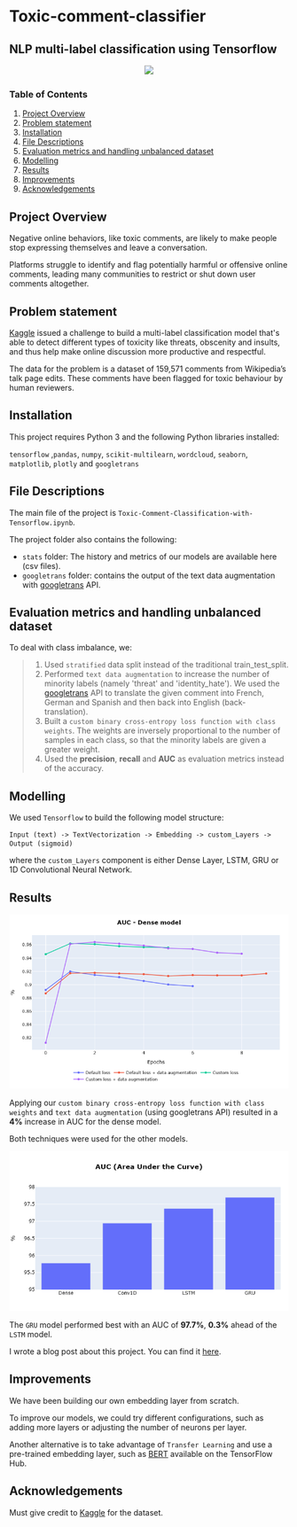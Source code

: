 # Toxic-comment-classifier
## NLP multi-label classification using Tensorflow

<div align="center">
  <img src="https://github.com/AlaGrine/Toxic-Comment-Classification-with-Tensorflow/blob/main/stats/toxic_comments_freepik.jpg" >
</div>

### Table of Contents

1. [Project Overview](#overview)
2. [Problem statement](#prbStatement)
3. [Installation](#installation)
4. [File Descriptions](#file_descriptions)
5. [Evaluation metrics and handling unbalanced dataset](#evaluation)
6. [Modelling](#modelling)
7. [Results](#results)
8. [Improvements](#Improvements)
9. [Acknowledgements](#Acknowledgements)

## Project Overview <a name="overview"></a>

Negative online behaviors, like toxic comments, are likely to make people stop expressing themselves and leave a conversation.

Platforms struggle to identify and flag potentially harmful or offensive online comments, leading many communities to restrict or shut down user comments altogether.

## Problem statement <a name="prbStatement"></a>

[Kaggle](https://www.kaggle.com/competitions/jigsaw-toxic-comment-classification-challenge/data) issued a challenge to build a multi-label classification model that's able to detect different types of toxicity like threats, obscenity and insults, and thus help make online discussion more productive and respectful.

The data for the problem is a dataset of 159,571 comments from Wikipedia’s talk page edits. These comments have been flagged for toxic behaviour by human reviewers.

## Installation <a name="installation"></a>

This project requires Python 3 and the following Python libraries installed:

`tensorflow` ,`pandas`, `numpy`, `scikit-multilearn`, `wordcloud`, `seaborn`, `matplotlib`, `plotly` and `googletrans`

## File Descriptions <a name="file_descriptions"></a>

The main file of the project is `Toxic-Comment-Classification-with-Tensorflow.ipynb`.

The project folder also contains the following:

- `stats` folder: The history and metrics of our models are available here (csv files).
- `googletrans` folder: contains the output of the text data augmentation with [googletrans](https://pypi.org/project/googletrans/) API.

## Evaluation metrics and handling unbalanced dataset <a name="evaluation"></a>

To deal with class imbalance, we:

> 1.  Used `stratified` data split instead of the traditional train_test_split.
> 2.  Performed `text data augmentation` to increase the number of minority labels (namely 'threat' and 'identity_hate'). We used the [googletrans](https://pypi.org/project/googletrans/) API to translate the given comment into French, German and Spanish and then back into English (back-translation).
> 3.  Built a `custom binary cross-entropy loss function with class weights`. The weights are inversely proportional to the number of samples in each class, so that the minority labels are given a greater weight.
> 4.  Used the **precision**, **recall** and **AUC** as evaluation metrics instead of the accuracy.

## Modelling <a name="modelling"></a>

We used `Tensorflow` to build the following model structure:

```
Input (text) -> TextVectorization -> Embedding -> custom_Layers -> Output (sigmoid)
```

where the `custom_Layers` component is either Dense Layer, LSTM, GRU or 1D Convolutional Neural Network.

## Results<a name="results"></a>

<div align="center">
  <img src="https://github.com/AlaGrine/Toxic-Comment-Classification-with-Tensorflow/blob/main/stats/AUC_dense_model.png" >
</div>

Applying our `custom binary cross-entropy loss function with class weights` and `text data augmentation` (using googletrans API) resulted in a **4%** increase in AUC for the dense model.

Both techniques were used for the other models.

<div align="center">
  <img src="https://github.com/AlaGrine/Toxic-Comment-Classification-with-Tensorflow/blob/main/stats/AUC_per_model.png" >
</div>

The `GRU` model performed best with an AUC of **97.7%**, **0.3%** ahead of the `LSTM` model.

I wrote a blog post about this project. You can find it [here](https://medium.com/@alaeddine.grine/toxic-comment-classification-317628632336).

## Improvements <a name="Improvements"></a>

We have been building our own embedding layer from scratch.

To improve our models, we could try different configurations, such as adding more layers or adjusting the number of neurons per layer.

Another alternative is to take advantage of `Transfer Learning` and use a pre-trained embedding layer, such as [BERT](https://tfhub.dev/google/collections/bert/1) available on the TensorFlow Hub.

## Acknowledgements <a name="Acknowledgements"></a>

Must give credit to [Kaggle](https://kaggle.com) for the dataset.
